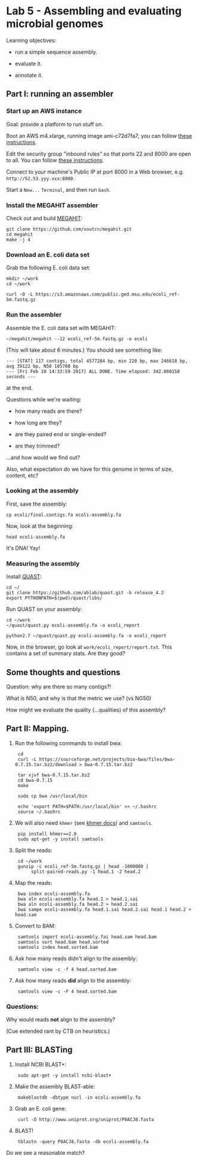 # Lab 5 - Assembling and evaluating microbial genomes

Learning objectives:

* run a simple sequence assembly.

* evaluate it.

* annotate it.

## Part I: running an assembler

### Start up an AWS instance

Goal: provide a platform to run stuff on.

Boot an AWS m4.xlarge, running image ami-c72d7fa7; you can follow [these instructions](https://2016-feb-aws.readthedocs.io/boot.html).

Edit the security group "inbound rules" so that ports 22 and 8000
are open to all. You can follow [these instructions](https://2016-feb-aws.readthedocs.io/configure-firewall.html).

Connect to your machine's Public IP at port 8000 in a Web browser, e.g.
`http://52.53.yyy.xxx:8000`.

Start a `New...` `Terminal`, and then run `bash`.

### Install the MEGAHIT assembler

Check out and build [MEGAHIT](https://www.ncbi.nlm.nih.gov/pubmed/27012178):

    git clone https://github.com/voutcn/megahit.git
    cd megahit
    make -j 4

### Download an E. coli data set

Grab the following E. coli data set:

    mkdir ~/work
    cd ~/work
    
    curl -O -L https://s3.amazonaws.com/public.ged.msu.edu/ecoli_ref-5m.fastq.gz
    
### Run the assembler

Assemble the E. coli data set with MEGAHIT:

    ~/megahit/megahit --12 ecoli_ref-5m.fastq.gz -o ecoli

(This will take about 6 minutes.)  You should see something like:

    --- [STAT] 117 contigs, total 4577284 bp, min 220 bp, max 246618 bp, avg 39122 bp, N50 105708 bp
    --- [Fri Feb 10 14:33:59 2017] ALL DONE. Time elapsed: 342.060158 seconds ---

at the end.

Questions while we're waiting:

* how many reads are there?

* how long are they?

* are they paired end or single-ended?

* are they trimmed?

...and how would we find out?

Also, what expectation do we have for this genome in terms of size,
content, etc?

### Looking at the assembly

First, save the assembly:

    cp ecoli/final.contigs.fa ecoli-assembly.fa
    
Now, look at the beginning:

    head ecoli-assembly.fa
    
It's DNA! Yay!

### Measuring the assembly

Install [QUAST](http://quast.sourceforge.net/quast):

    cd ~/
    git clone https://github.com/ablab/quast.git -b release_4.2
    export PYTHONPATH=$(pwd)/quast/libs/

Run QUAST on your assembly:

    cd ~/work
    ~/quast/quast.py ecoli-assembly.fa -o ecoli_report
    
    python2.7 ~/quast/quast.py ecoli-assembly.fa -o ecoli_report

Now, in the browser, go look at `work/ecoli_report/report.txt`.
This contains a set of summary stats. Are they good?

## Some thoughts and questions

Question: why are there so many contigs?!

What is N50, and why is that the metric we use?  (vs NG50)

How might we evaluate the quality (...qualities) of this assembly?

## Part II: Mapping.

1. Run the following commands to install bwa:

        cd
        curl -L https://sourceforge.net/projects/bio-bwa/files/bwa-0.7.15.tar.bz2/download > bwa-0.7.15.tar.bz2

        tar xjvf bwa-0.7.15.tar.bz2
        cd bwa-0.7.15
        make

        sudo cp bwa /usr/local/bin
        
        echo 'export PATH=$PATH:/usr/local/bin' >> ~/.bashrc
        source ~/.bashrc

2. We will also need `khmer` (see [khmer docs](khmer.readthedocs.io)) and `samtools`.

        pip install khmer==2.0
        sudo apt-get -y install samtools

3. Split the reads:

        cd ~/work
        gunzip -c ecoli_ref-5m.fastq.gz | head -1000000 | 
             split-paired-reads.py -1 head.1 -2 head.2 
             
4. Map the reads:

        bwa index ecoli-assembly.fa 
        bwa aln ecoli-assembly.fa head.1 > head.1.sai 
        bwa aln ecoli-assembly.fa head.2 > head.2.sai 
        bwa sampe ecoli-assembly.fa head.1.sai head.2.sai head.1 head.2 > head.sam
        
5. Convert to BAM:

        samtools import ecoli-assembly.fai head.sam head.bam
        samtools sort head.bam head.sorted
        samtools index head.sorted.bam

6. Ask how many reads didn't align to the assembly:

        samtools view -c -f 4 head.sorted.bam

7. Ask how many reads **did** align to the assembly:

        samtools view -c -F 4 head.sorted.bam

### Questions:

Why would reads **not** align to the assembly?

(Cue extended rant by CTB on heuristics.)

## Part III: BLASTing

1. Install NCBI BLAST+:

        sudo apt-get -y install ncbi-blast+

2. Make the assembly BLAST-able:

        makeblastdb -dbtype nucl -in ecoli-assembly.fa
        
3. Grab an E. coli gene:

        curl -O http://www.uniprot.org/uniprot/P0ACJ8.fasta 

4. BLAST!

        tblastn -query P0ACJ8.fasta -db ecoli-assembly.fa
        
Do we see a reasonable match?
